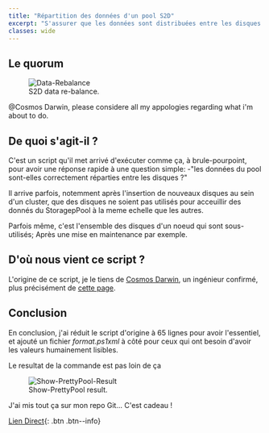 ```yaml
---
title: "Répartition des données d'un pool S2D"
excerpt: "S'assurer que les données sont distribuées entre les disques de façon équitable."
classes: wide
---
```


## Le quorum

<figure style="width: 500px" class="align-center">
  <img src="{{ site.url }}{{ site.baseurl }}/assets/images/S2D-Slabs-re-balance.gif" alt="Data-Rebalance">
  <figcaption>S2D data re-balance.</figcaption>
</figure>

@Cosmos Darwin, please considere all my appologies regarding what i'm about to do.

## De quoi s'agit-il ?

C'est un script qu'il met arrivé d'exécuter comme ça, à brule-pourpoint, pour avoir une réponse rapide à une question simple: -"les données du pool sont-elles correctement réparties entre les disques ?"

Il arrive parfois, notemment après l'insertion de nouveaux disques au sein d'un cluster, que des disques ne soient pas utilisés pour acceuillir des donnés du StoragepPool à la meme echelle que les autres.

Parfois même, c'est l'ensemble des disques d'un noeud qui sont sous-utilisés; Après une mise en maintenance par exemple.

## D'où nous vient ce script ?

L'origine de ce script, je le tiens de [Cosmos Darwin](https://twitter.com/CosmosDarwin), un ingénieur confirmé, plus précisément de [cette page](https://techcommunity.microsoft.com/t5/storage-at-microsoft/deep-dive-the-storage-pool-in-storage-spaces-direct/ba-p/425959).


## Conclusion

En conclusion, j'ai réduit le script d'origine à 65 lignes pour avoir l'essentiel, et ajouté un fichier _format.ps1xml_ à côté pour ceux qui ont besoin d'avoir les valeurs humainement lisibles.

Le resultat de la commande est pas loin de ça

<figure style="width: 500px" class="align-center">
  <img src="{{ site.url }}{{ site.baseurl }}/assets/images/Show-PrettyPoolObject.webp" alt="Show-PrettyPool-Result">
  <figcaption>Show-PrettyPool result.</figcaption>
</figure>

J'ai mis tout ça sur mon repo Git... C'est cadeau !

[Lien Direct](https://github.com/MickaelRoy/Cmdlets/tree/main/Show-PrettyPool){: .btn .btn--info}
